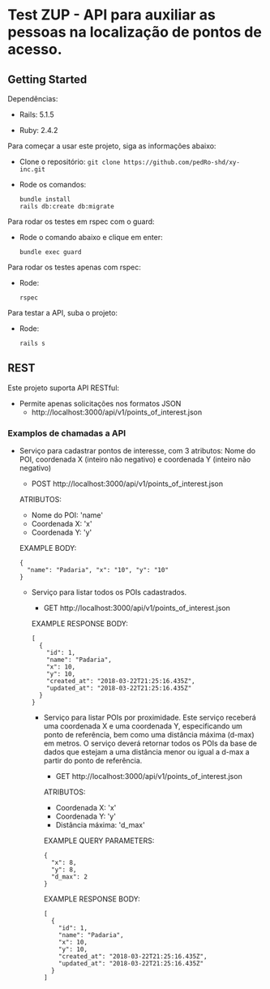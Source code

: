 # Test ZUP - API para auxiliar as pessoas na localização de pontos de acesso.

## Getting Started

Dependências:
* Rails: 5.1.5

* Ruby: 2.4.2

Para começar a usar este projeto, siga as informações abaixo:
* Clone o repositório: `git clone https://github.com/pedRo-shd/xy-inc.git`

* Rode os comandos:
  ```
  bundle install
  rails db:create db:migrate
  ```

Para rodar os testes em rspec com o guard:
* Rode o comando abaixo e clique em enter:
  ```
  bundle exec guard
  ```

Para rodar os testes apenas com rspec:
* Rode:
  ```
  rspec
  ```

Para testar a API, suba o projeto:
* Rode:
  ```
  rails s
  ```

## REST

Este projeto suporta API RESTful:
* Permite apenas solicitações nos formatos JSON
    * http://localhost:3000/api/v1/points_of_interest.json

### Examplos de chamadas a API
* Serviço para cadastrar pontos de interesse, com 3 atributos: Nome do POI, coordenada X
(inteiro não negativo) e coordenada Y (inteiro não negativo)
  * POST http://localhost:3000/api/v1/points_of_interest.json

  ATRIBUTOS:
  - Nome do POI: 'name'
  - Coordenada X: 'x'
  - Coordenada Y: 'y'

  EXAMPLE BODY:
  ```
  {
    "name": "Padaria", "x": "10", "y": "10"
  }
  ```

  * Serviço para listar todos os POIs cadastrados.
    * GET http://localhost:3000/api/v1/points_of_interest.json

    EXAMPLE RESPONSE BODY:
    ```
    [
      {
        "id": 1,
        "name": "Padaria",
        "x": 10,
        "y": 10,
        "created_at": "2018-03-22T21:25:16.435Z",
        "updated_at": "2018-03-22T21:25:16.435Z"
      }
    }
    ```

    * Serviço para listar POIs por proximidade. Este serviço receberá uma coordenada X
    e uma coordenada Y, especificando um ponto de referência, bem como uma distância
    máxima (d-max) em metros. O serviço deverá retornar todos os POIs da base de dados
    que estejam a uma distância menor ou igual a d-max a partir do ponto de referência.
      * GET http://localhost:3000/api/v1/points_of_interest.json

      ATRIBUTOS:
      - Coordenada X: 'x'
      - Coordenada Y: 'y'
      - Distância máxima: 'd_max'

      EXAMPLE QUERY PARAMETERS:
      ```
      {
        "x": 8,
        "y": 8,
        "d_max": 2
      }
      ```

      EXAMPLE RESPONSE BODY:
      ```
      [
        {
          "id": 1,
          "name": "Padaria",
          "x": 10,
          "y": 10,
          "created_at": "2018-03-22T21:25:16.435Z",
          "updated_at": "2018-03-22T21:25:16.435Z"
        }
      ]
      ```
